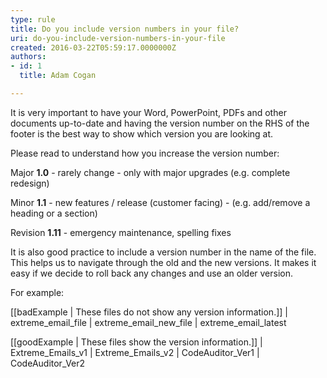 ```yaml
---
type: rule
title: Do you include version numbers in your file?
uri: do-you-include-version-numbers-in-your-file
created: 2016-03-22T05:59:17.0000000Z
authors:
- id: 1
  title: Adam Cogan

---
```


It is very important to have your Word, PowerPoint, PDFs and other documents up-to-date and having the version number on the RHS of the footer is the best way to show which version you are looking at.



Please read to understand how you increase the version number:
 
Major  **1.0** - rarely change - only with major upgrades (e.g. complete redesign)

Minor  **1.1** - new features / release (customer facing) - (e.g. add/remove a heading or a section)

Revision  **1.11** - emergency maintenance, spelling fixes




It is also good practice to include a version number in the name of the file. This helps us to navigate through the old and the new versions. It makes it easy if we decide to roll back any changes and use an older version.




For example:




[[badExample | These files do not show any version information.]]
|  extreme\_email\_file
| extreme\_email\_new\_file
| extreme\_email\_latest



[[goodExample | These files show the version information.]]
|  Extreme\_Emails\_v1
| Extreme\_Emails\_v2
| CodeAuditor\_Ver1
| CodeAuditor\_Ver2
